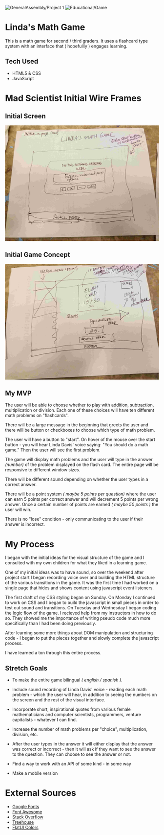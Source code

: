 ![GeneralAssembly/Project 1](https://img.shields.io/badge/General%20Assembly-Project%201-%233742fa)
![Educational/Game](https://img.shields.io/badge/Educational-Game-9cf)

# Linda's Math Game

This is a math game for second / third graders. It uses a flashcard type system with an interface that ( hopefullly ) engages learning.

## Tech Used

* HTML5 & CSS
* JavaScript

# Mad Scientist Initial Wire Frames

## Initial Screen
![Wire Frame 1](readmeimgs/project1w1.jpg)

## Initial Game Concept
![Wire Frame 2](readmeimgs/project1w2.jpg)

## My MVP

The user will be able to choose whether to play with addition, subtraction, multiplication or division. Each one of these choices will have ten different math problems on "flashcards".

There will be a large message in the beginning that greets the user and there will be button or checkboxes to choose which type of math problem.

The user will have a button to "start". On hover of the mouse over the start button - you will hear Linda Davis' voice saying: "You should do a math game." Then the user will see the first problem.

The game will display math problems and the user will type in the answer *(number)* of the problem displayed on the flash card. The entire page will be responsive to different window sizes.

There will be different sound depending on whether the user types in a correct answer.


There will be a point system *( maybe 5 points per question)* where the user can earn 5 points per correct answer and will decrement 5 points per wrong answer. Once a certain number of points are earned *( maybe 50 points )* the user will win.

There is no "lose" condition - only communicating to the user if their answer is incorrect. 

# My Process
I began with the initial ideas for the visual structure of the game and I consulted with my own children for what they liked in a learning game. 

One of my initial ideas was to have sound, so over the weekend after project start I began recording voice over and building the HTML structure of the various transitions in the game. It was the first time I had worked on a single page that hides and shows content using javascript event listeners. 

The first draft of my CSS styling began on Sunday. On Monday I continued to work on CSS and I began to build the javascript in small pieces in order to test out sound and transitions. On Tuesday and Wednesday I began coding the logic flow of the game. I recieved help from my instructors in how to do so. They showed me the importance of writing pseudo code much more specifically than I had been doing previously. 

After learning some more things about DOM manipulation and structuring code - I began to put the pieces together and slowly complete the javascript process.

I have learned a ton through this entire process.


## Stretch Goals

* To make the entire game bilingual *( english / spanish )*.

* Include sound recording of Linda Davis' voice - reading each math problem - which the user will hear, in addition to seeing the numbers on the screen and the rest of the visual interface.

* Incorporate short, inspirational quotes from various female mathematicians and computer scientists, programmers, venture capitalists - whatever I can find.

* Increase the number of math problems per "choice", multiplication, division, etc.

* After the user types in the answer it will either display that the answer was correct or incorrect - then it will ask if they want to see the answer to the question. They can choose to see the answer or not.

* Find a way to work with an API of some kind - in some way

* Make a mobile version

# External Sources

* [Google Fonts](https://fonts.google.com/)
* [Font Awesome](https://fontawesome.com/)
* [Stack Overflow](https://stackoverflow.com/)
* [Treehouse](https://www.teamtreehouse.com)
* [FlatUI Colors](https://flatuicolors.com/)


 



